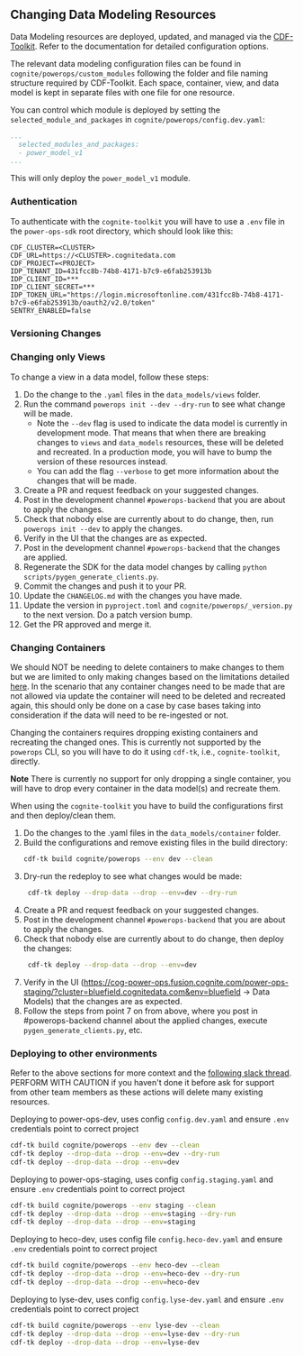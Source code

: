 ## Changing Data Modeling Resources

Data Modeling resources are deployed, updated, and managed via the [CDF-Toolkit](https://developer.cognite.com/sdks/toolkit/).
Refer to the documentation for detailed configuration options.

The relevant data modeling configuration files can be found in `cognite/powerops/custom_modules` following the folder
and file naming structure required by CDF-Toolkit. Each space, container, view, and data model is kept in separate
files with one file for one resource.

You can control which module is deployed by setting the `selected_module_and_packages` in
`cognite/powerops/config.dev.yaml`:

```yaml
...
  selected_modules_and_packages:
  - power_model_v1
...
```
This will only deploy the `power_model_v1` module.

### Authentication

To authenticate with the `cognite-toolkit` you will have to use a `.env` file in the `power-ops-sdk` root directory,
which should look like this:
```dotenv
CDF_CLUSTER=<CLUSTER>
CDF_URL=https://<CLUSTER>.cognitedata.com
CDF_PROJECT=<PROJECT>
IDP_TENANT_ID=431fcc8b-74b8-4171-b7c9-e6fab253913b
IDP_CLIENT_ID=***
IDP_CLIENT_SECRET=***
IDP_TOKEN_URL="https://login.microsoftonline.com/431fcc8b-74b8-4171-b7c9-e6fab253913b/oauth2/v2.0/token"
SENTRY_ENABLED=false
```

### Versioning Changes


### Changing only Views

To change a view in a data model, follow these steps:

1. Do the change to the `.yaml` files in the `data_models/views` folder.
2. Run the command `powerops init --dev --dry-run` to see what change will be made.
   -  Note the `--dev` flag is used to indicate the data model is currently in development mode.
      That means that when there are breaking changes to `views` and `data_models` resources, these will
      be deleted and recreated. In a production mode, you will have to bump the version of these resources
      instead.
   - You can add the flag `--verbose` to get more information about the changes that will be made.
3. Create a PR and request feedback on your suggested changes.
4. Post in the development channel `#powerops-backend` that you are about to apply the changes.
5. Check that nobody else are currently about to do change, then, run `powerops init --dev` to apply the changes.
6. Verify in the UI that the changes are as expected.
7. Post in the development channel `#powerops-backend` that the changes are applied.
8. Regenerate the SDK for the data model changes by calling `python scripts/pygen_generate_clients.py`.
9. Commit the changes and push it to your PR.
10. Update the `CHANGELOG.md` with the changes you have made.
11. Update the version in `pyproject.toml` and `cognite/powerops/_version.py` to the next version. Do a patch version bump.
12. Get the PR approved and merge it.


### Changing Containers

We should NOT be needing to delete containers to make changes to them but we are limited to only making changes based on
the limitations detailed [here](https://docs.cognite.com/cdf/dm/dm_concepts/dm_containers_views_datamodels/#impact-of-changes-to-views-and-data-models).
In the scenario that any container changes need to be made that are not allowed via update the container will need to be
deleted and recreated again, this should only be done on a case by case bases taking into consideration if the data will
need to be re-ingested or not.




Changing the containers requires dropping existing containers and recreating the changed ones. This is currently
not supported by the `powerops` CLI, so you will have to do it using `cdf-tk`, i.e., `cognite-toolkit`, directly.

**Note** There is currently no support for only dropping a single container, you will have to drop every container
in the data model(s) and recreate them.

When using the `cognite-toolkit` you have to build the configurations first and then deploy/clean them.

1. Do the changes to the .yaml files in the `data_models/container` folder.
2. Build the configurations and remove existing files in the build directory:
   ```bash
   cdf-tk build cognite/powerops --env dev --clean
   ```
3. Dry-run the redeploy to see what changes would be made:
   ```bash
    cdf-tk deploy --drop-data --drop --env=dev --dry-run
    ```
4. Create a PR and request feedback on your suggested changes.
5. Post in the development channel `#powerops-backend` that you are about to apply the changes.
6. Check that nobody else are currently about to do change, then deploy the changes:
   ```bash
    cdf-tk deploy --drop-data --drop --env=dev
    ```
7. Verify in the UI (https://cog-power-ops.fusion.cognite.com/power-ops-staging/?cluster=bluefield.cognitedata.com&env=bluefield -> Data Models) that the changes are as expected.
8. Follow the steps from point 7 on from above, where you post in #powerops-backend channel about the applied changes, execute `pygen_generate_clients.py`, etc.

### Deploying to other environments

Refer to the above sections for more context and the [following slack thread](https://cognitedata.slack.com/archives/C045M6J3JAD/p1715760252331749).
PERFORM WITH CAUTION if you haven't done it before ask for support from other team members as these actions will delete many existing resources.

Deploying to power-ops-dev, uses config `config.dev.yaml` and ensure `.env` credentials point to correct project

   ```bash
   cdf-tk build cognite/powerops --env dev --clean
   cdf-tk deploy --drop-data --drop --env=dev --dry-run
   cdf-tk deploy --drop-data --drop --env=dev
   ```

Deploying to power-ops-staging, uses config `config.staging.yaml` and ensure `.env` credentials point to correct project

   ```bash
   cdf-tk build cognite/powerops --env staging --clean
   cdf-tk deploy --drop-data --drop --env=staging --dry-run
   cdf-tk deploy --drop-data --drop --env=staging
   ```

Deploying to heco-dev, uses config file `config.heco-dev.yaml` and ensure `.env` credentials point to correct project

   ```bash
   cdf-tk build cognite/powerops --env heco-dev --clean
   cdf-tk deploy --drop-data --drop --env=heco-dev --dry-run
   cdf-tk deploy --drop-data --drop --env=heco-dev
   ```

Deploying to lyse-dev, uses config `config.lyse-dev.yaml` and ensure `.env` credentials point to correct project

   ```bash
   cdf-tk build cognite/powerops --env lyse-dev --clean
   cdf-tk deploy --drop-data --drop --env=lyse-dev --dry-run
   cdf-tk deploy --drop-data --drop --env=lyse-dev
   ```
